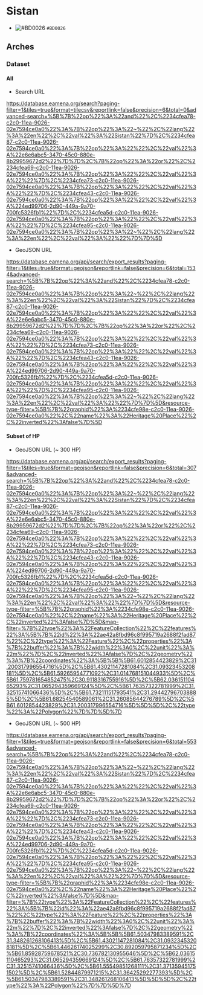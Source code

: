# Sistan

- ![#BD0026](https://placehold.co/15x15/BD0026/BD0026.png) `#BD0026`


## Arches

### Dataset

#### All

* Search URL

https://database.eamena.org/search?paging-filter=1&tiles=true&format=tilecsv&reportlink=false&precision=6&total=0&advanced-search=%5B%7B%22op%22%3A%22and%22%2C%2234cfea78-c2c0-11ea-9026-02e7594ce0a0%22%3A%7B%22op%22%3A%22~%22%2C%22lang%22%3A%22en%22%2C%22val%22%3A%22Sistan%22%7D%2C%2234cfea87-c2c0-11ea-9026-02e7594ce0a0%22%3A%7B%22op%22%3A%22%22%2C%22val%22%3A%22e6e6abc5-3470-45c0-880e-8b29959672d2%22%7D%7D%2C%7B%22op%22%3A%22or%22%2C%2234cfea69-c2c0-11ea-9026-02e7594ce0a0%22%3A%7B%22op%22%3A%22%22%2C%22val%22%3A%22%22%7D%2C%2234cfea73-c2c0-11ea-9026-02e7594ce0a0%22%3A%7B%22op%22%3A%22%22%2C%22val%22%3A%22%22%7D%2C%2234cfea43-c2c0-11ea-9026-02e7594ce0a0%22%3A%7B%22op%22%3A%22%22%2C%22val%22%3A%224ed99706-2d90-449a-9a70-700fc5326fb1%22%7D%2C%2234cfea5d-c2c0-11ea-9026-02e7594ce0a0%22%3A%7B%22op%22%3A%22%22%2C%22val%22%3A%22%22%7D%2C%2234cfea95-c2c0-11ea-9026-02e7594ce0a0%22%3A%7B%22op%22%3A%22~%22%2C%22lang%22%3A%22en%22%2C%22val%22%3A%22%22%7D%7D%5D

* GeoJSON URL

https://database.eamena.org/api/search/export_results?paging-filter=1&tiles=true&format=geojson&reportlink=false&precision=6&total=1534&advanced-search=%5B%7B%22op%22%3A%22and%22%2C%2234cfea78-c2c0-11ea-9026-02e7594ce0a0%22%3A%7B%22op%22%3A%22~%22%2C%22lang%22%3A%22en%22%2C%22val%22%3A%22Sistan%22%7D%2C%2234cfea87-c2c0-11ea-9026-02e7594ce0a0%22%3A%7B%22op%22%3A%22%22%2C%22val%22%3A%22e6e6abc5-3470-45c0-880e-8b29959672d2%22%7D%7D%2C%7B%22op%22%3A%22or%22%2C%2234cfea69-c2c0-11ea-9026-02e7594ce0a0%22%3A%7B%22op%22%3A%22%22%2C%22val%22%3A%22%22%7D%2C%2234cfea73-c2c0-11ea-9026-02e7594ce0a0%22%3A%7B%22op%22%3A%22%22%2C%22val%22%3A%22%22%7D%2C%2234cfea43-c2c0-11ea-9026-02e7594ce0a0%22%3A%7B%22op%22%3A%22%22%2C%22val%22%3A%224ed99706-2d90-449a-9a70-700fc5326fb1%22%7D%2C%2234cfea5d-c2c0-11ea-9026-02e7594ce0a0%22%3A%7B%22op%22%3A%22%22%2C%22val%22%3A%22%22%7D%2C%2234cfea95-c2c0-11ea-9026-02e7594ce0a0%22%3A%7B%22op%22%3A%22~%22%2C%22lang%22%3A%22en%22%2C%22val%22%3A%22%22%7D%7D%5D&resource-type-filter=%5B%7B%22graphid%22%3A%2234cfe98e-c2c0-11ea-9026-02e7594ce0a0%22%2C%22name%22%3A%22Heritage%20Place%22%2C%22inverted%22%3Afalse%7D%5D

#### Subset of HP

* GeoJSON URL (~ 300 HP)

https://database.eamena.org/api/search/export_results?paging-filter=1&tiles=true&format=geojson&reportlink=false&precision=6&total=307&advanced-search=%5B%7B%22op%22%3A%22and%22%2C%2234cfea78-c2c0-11ea-9026-02e7594ce0a0%22%3A%7B%22op%22%3A%22~%22%2C%22lang%22%3A%22en%22%2C%22val%22%3A%22Sistan%22%7D%2C%2234cfea87-c2c0-11ea-9026-02e7594ce0a0%22%3A%7B%22op%22%3A%22%22%2C%22val%22%3A%22e6e6abc5-3470-45c0-880e-8b29959672d2%22%7D%7D%2C%7B%22op%22%3A%22or%22%2C%2234cfea69-c2c0-11ea-9026-02e7594ce0a0%22%3A%7B%22op%22%3A%22%22%2C%22val%22%3A%22%22%7D%2C%2234cfea73-c2c0-11ea-9026-02e7594ce0a0%22%3A%7B%22op%22%3A%22%22%2C%22val%22%3A%22%22%7D%2C%2234cfea43-c2c0-11ea-9026-02e7594ce0a0%22%3A%7B%22op%22%3A%22%22%2C%22val%22%3A%224ed99706-2d90-449a-9a70-700fc5326fb1%22%7D%2C%2234cfea5d-c2c0-11ea-9026-02e7594ce0a0%22%3A%7B%22op%22%3A%22%22%2C%22val%22%3A%22%22%7D%2C%2234cfea95-c2c0-11ea-9026-02e7594ce0a0%22%3A%7B%22op%22%3A%22~%22%2C%22lang%22%3A%22en%22%2C%22val%22%3A%22%22%7D%7D%5D&resource-type-filter=%5B%7B%22graphid%22%3A%2234cfe98e-c2c0-11ea-9026-02e7594ce0a0%22%2C%22name%22%3A%22Heritage%20Place%22%2C%22inverted%22%3Afalse%7D%5D&map-filter=%7B%22type%22%3A%22FeatureCollection%22%2C%22features%22%3A%5B%7B%22id%22%3A%22ae42a8fbd96c8f995719a2688f2fad87%22%2C%22type%22%3A%22Feature%22%2C%22properties%22%3A%7B%22buffer%22%3A%7B%22width%22%3A0%2C%22unit%22%3A%22m%22%7D%2C%22inverted%22%3Afalse%7D%2C%22geometry%22%3A%7B%22coordinates%22%3A%5B%5B%5B61.6012854423829%2C31.200317996554716%5D%2C%5B61.43021147281084%2C31.09323453208181%5D%2C%5B61.59265954771092%2C31.014768151044933%5D%2C%5B61.759781654852475%2C30.9118316755916%5D%2C%5B62.03615110465293%2C31.065294359669124%5D%2C%5B61.76357322781999%2C31.32515741066436%5D%2C%5B61.73211151793541%2C31.294427967038885%5D%2C%5B61.68254540589061%2C31.26085644276789%5D%2C%5B61.6012854423829%2C31.200317996554716%5D%5D%5D%2C%22type%22%3A%22Polygon%22%7D%7D%5D%7D

* GeoJSON URL (~ 500 HP)

https://database.eamena.org/api/search/export_results?paging-filter=1&tiles=true&format=geojson&reportlink=false&precision=6&total=553&advanced-search=%5B%7B%22op%22%3A%22and%22%2C%2234cfea78-c2c0-11ea-9026-02e7594ce0a0%22%3A%7B%22op%22%3A%22~%22%2C%22lang%22%3A%22en%22%2C%22val%22%3A%22Sistan%22%7D%2C%2234cfea87-c2c0-11ea-9026-02e7594ce0a0%22%3A%7B%22op%22%3A%22%22%2C%22val%22%3A%22e6e6abc5-3470-45c0-880e-8b29959672d2%22%7D%7D%2C%7B%22op%22%3A%22or%22%2C%2234cfea69-c2c0-11ea-9026-02e7594ce0a0%22%3A%7B%22op%22%3A%22%22%2C%22val%22%3A%22%22%7D%2C%2234cfea73-c2c0-11ea-9026-02e7594ce0a0%22%3A%7B%22op%22%3A%22%22%2C%22val%22%3A%22%22%7D%2C%2234cfea43-c2c0-11ea-9026-02e7594ce0a0%22%3A%7B%22op%22%3A%22%22%2C%22val%22%3A%224ed99706-2d90-449a-9a70-700fc5326fb1%22%7D%2C%2234cfea5d-c2c0-11ea-9026-02e7594ce0a0%22%3A%7B%22op%22%3A%22%22%2C%22val%22%3A%22%22%7D%2C%2234cfea95-c2c0-11ea-9026-02e7594ce0a0%22%3A%7B%22op%22%3A%22~%22%2C%22lang%22%3A%22en%22%2C%22val%22%3A%22%22%7D%7D%5D&resource-type-filter=%5B%7B%22graphid%22%3A%2234cfe98e-c2c0-11ea-9026-02e7594ce0a0%22%2C%22name%22%3A%22Heritage%20Place%22%2C%22inverted%22%3Afalse%7D%5D&map-filter=%7B%22type%22%3A%22FeatureCollection%22%2C%22features%22%3A%5B%7B%22id%22%3A%22ae42a8fbd96c8f995719a2688f2fad87%22%2C%22type%22%3A%22Feature%22%2C%22properties%22%3A%7B%22buffer%22%3A%7B%22width%22%3A0%2C%22unit%22%3A%22m%22%7D%2C%22inverted%22%3Afalse%7D%2C%22geometry%22%3A%7B%22coordinates%22%3A%5B%5B%5B61.50347983389591%2C31.348261268106413%5D%2C%5B61.43021147281084%2C31.09323453208181%5D%2C%5B61.44626174025299%2C30.892059795871234%5D%2C%5B61.85928759678521%2C30.736782130955646%5D%2C%5B62.03615110465293%2C31.065294359669124%5D%2C%5B61.76357322781999%2C31.32515741066436%5D%2C%5B61.55549851268111%2C31.371359451751502%5D%2C%5B61.52844879971215%2C31.36425292277393%5D%2C%5B61.50347983389591%2C31.348261268106413%5D%5D%5D%2C%22type%22%3A%22Polygon%22%7D%7D%5D%7D

